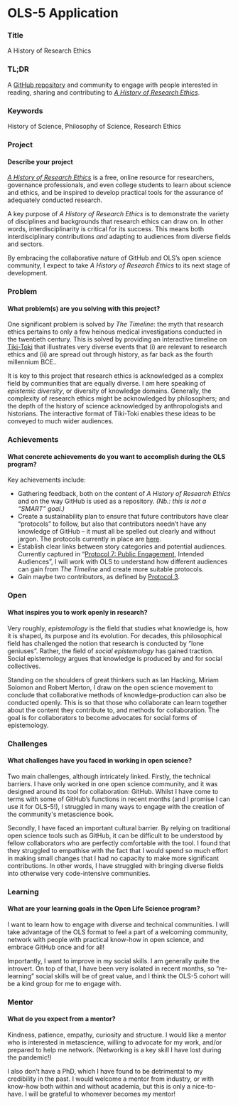 # OLS-5 Application
### Title
A History of Research Ethics

### TL;DR
A [GitHub repository](https://github.com/Ismael-KG/A-History-of-Research-Ethics/) and community to engage with people interested in reading, sharing and contributing to [_A History of Research Ethics_](https://www.tiki-toki.com/timeline/entry/1753034/A-History-of-Research-Ethics/).

### Keywords
History of Science, Philosophy of Science, Research Ethics

### Project
#### Describe your project
[_A History of Research Ethics_](https://www.tiki-toki.com/timeline/entry/1753034/A-History-of-Research-Ethics/) is a free, online resource for researchers, governance professionals, and even college students to learn about science and ethics, and be inspired to develop practical tools for the assurance of adequately conducted research.

A key purpose of _A History of Research Ethics_ is to demonstrate the variety of disciplines and backgrounds that research ethics can draw on. In other words, interdisciplinarity is critical for its success. This means both interdisciplinary contributions _and_ adapting to audiences from diverse fields and sectors.

By embracing the collaborative nature of GitHub and OLS’s open science community, I expect to take _A History of Research Ethics_ to its next stage of development.

### Problem
#### What problem(s) are you solving with this project?
One significant problem is solved by _The Timeline_: the myth that research ethics pertains to only a few heinous medical investigations conducted in the twentieth century. This is solved by providing an interactive timeline on [Tiki-Toki]( https://www.tiki-toki.com/timeline/entry/1753034/A-History-of-Research-Ethics/) that illustrates very diverse events that (i) are relevant to research ethics and (ii) are spread out through history, as far back as the fourth millennium BCE..

It is key to this project that research ethics is acknowledged as a complex field by communities that are equally diverse. I am here speaking of _epistemic diversity_, or diversity of knowledge domains. Generally, the complexity of research ethics might be acknowledged by philosophers; and the depth of the history of science acknowledged by anthropologists and historians. The interactive format of Tiki-Toki enables these ideas to be conveyed to much wider audiences.

### Achievements
#### What concrete achievements do you want to accomplish during the OLS program?
Key achievements include:
* Gathering feedback, both on the content of _A History of Research Ethics_ and on the way GitHub is used as a repository. _(Nb.: this is not a “SMART” goal.)_
* Create a sustainability plan to ensure that future contributors have clear “protocols” to follow, but also that contributors needn’t have any knowledge of GitHub – it must all be spelled out clearly and without jargon. The protocols currently in place are [here]( https://github.com/Ismael-KG/A-History-of-Research-Ethics/blob/main/Protocols.md).
* Establish clear links between story categories and potential audiences. Currently captured in “[Protocol 7: Public Engagement](https://github.com/Ismael-KG/A-History-of-Research-Ethics/blob/main/Protocols.md#protocol-7-public-engagement), Intended Audiences”, I will work with OLS to understand how different audiences can gain from _The Timeline_ and create more suitable protocols.
* Gain maybe two contributors, as defined by [Protocol 3](https://github.com/Ismael-KG/A-History-of-Research-Ethics/blob/main/Protocols.md#Protocol-3-Contribution-Types).

### Open
#### What inspires you to work openly in research?
Very roughly, _epistemology_ is the field that studies what knowledge is, how it is shaped, its purpose and its evolution. For decades, this philosophical field has challenged the notion that research is conducted by “lone geniuses”. Rather, the field of _social epistemology_ has gained traction. Social epistemology argues that knowledge is produced by and for social collectives.

Standing on the shoulders of great thinkers such as Ian Hacking, Miriam Solomon and Robert Merton, I draw on the open science movement to conclude that collaborative methods of knowledge-production can also be conducted openly. This is so that those who collaborate can learn together about the content they contribute to, and methods for collaboration. The goal is for collaborators to become advocates for social forms of epistemology.

### Challenges
#### What challenges have you faced in working in open science?
Two main challenges, although intricately linked. Firstly, the technical barriers. I have only worked in one open science community, and it was designed around its tool for collaboration: GitHub. Whilst I have come to terms with some of GitHub’s functions in recent months (and I promise I can use it for OLS-5!), I struggled in many ways to engage with the creation of the community's metascience book.

Secondly, I have faced an important cultural barrier. By relying on traditional open science tools such as GitHub, it can be difficult to be understood by fellow collaborators who are perfectly comfortable with the tool. I found that they struggled to empathise with the fact that I would spend so much effort in making small changes that I had no capacity to make more significant contributions. In other words, I have struggled with bringing diverse fields into otherwise very code-intensive communities.

### Learning
#### What are your learning goals in the Open Life Science program?
I want to learn how to engage with diverse and technical communities. I will take advantage of the OLS format to feel a part of a welcoming community, network with people with practical know-how in open science, and embrace GitHub once and for all!

Importantly, I want to improve in my social skills. I am generally quite the introvert. On top of that, I have been very isolated in recent months, so “re-learning” social skills will be of great value, and I think the OLS-5 cohort will be a kind group for me to engage with.

### Mentor
#### What do you expect from a mentor?
Kindness, patience, empathy, curiosity and structure. I would like a mentor who is interested in metascience, willing to advocate for my work, and/or prepared to help me network. (Networking is a key skill I have lost during the pandemic!)

I also don’t have a PhD, which I have found to be detrimental to my credibility in the past. I would welcome a mentor from industry, or with know-how both within and without academia, but this is only a nice-to-have. I will be grateful to whomever becomes my mentor!
